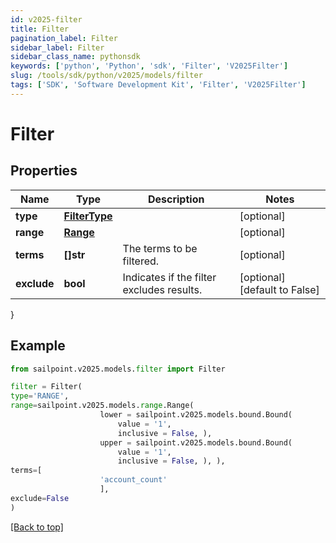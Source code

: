 ```yaml
---
id: v2025-filter
title: Filter
pagination_label: Filter
sidebar_label: Filter
sidebar_class_name: pythonsdk
keywords: ['python', 'Python', 'sdk', 'Filter', 'V2025Filter']
slug: /tools/sdk/python/v2025/models/filter
tags: ['SDK', 'Software Development Kit', 'Filter', 'V2025Filter']
---
```


# Filter

## Properties

| Name | Type | Description | Notes |
| --- | --- | --- | --- |
| **type** | [**FilterType**](filter-type) |  | [optional] |
| **range** | [**Range**](range) |  | [optional] |
| **terms** | **[]str** | The terms to be filtered. | [optional] |
| **exclude** | **bool** | Indicates if the filter excludes results. | [optional] [default to False] |

}

## Example

```python
from sailpoint.v2025.models.filter import Filter

filter = Filter(
type='RANGE',
range=sailpoint.v2025.models.range.Range(
                    lower = sailpoint.v2025.models.bound.Bound(
                        value = '1',
                        inclusive = False, ),
                    upper = sailpoint.v2025.models.bound.Bound(
                        value = '1',
                        inclusive = False, ), ),
terms=[
                    'account_count'
                    ],
exclude=False
)

```

[[Back to top]](#)
